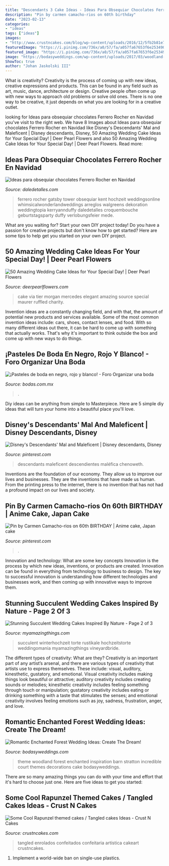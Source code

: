 ```yaml
---
title: "Descendants 3 Cake Ideas - Ideas Para Obsequiar Chocolates Ferrero Rocher En Navidad"
description: "Pin by carmen camacho-rios on 60th birthday"
date: "2023-02-13"
categories:
- "ideas"
tags: ["ideas"]
images:
- "http://www.crustncakes.com/blog/wp-content/uploads/2016/12/5fb2b81e7194b0770d6c47e7ddeb3091.jpg"
featuredImage: "https://i.pinimg.com/736x/a0/57/fa/a057fa67653f6e25349008336bf88fcd.jpg"
featured_image: "https://i.pinimg.com/736x/a0/57/fa/a057fa67653f6e25349008336bf88fcd.jpg"
image: "https://bodasyweddings.com/wp-content/uploads/2017/03/woodland-wedding-theme-inspiration.jpg"
ShowToc: true
author: "Johan Jaskolski III"
---
```



What is creativity?
Creativity is the process of coming up with new ideas, creative expressions and products. This can be found in any field such as art, music, dance, architecture or design. Creative people often come up with new ways to approach old problems or solve old ones. There is no one way to be creative, it just depends on what you are looking for in a creative outlet.

	

		
looking for Ideas para obsequiar chocolates Ferrero Rocher en Navidad you've visit to the right web. We have 8 Images about Ideas para obsequiar chocolates Ferrero Rocher en Navidad like Disney&#039;s Descendants&#039; Mal and Maleficent | Disney descendants, Disney, 50 Amazing Wedding Cake Ideas for Your Special Day! | Deer Pearl Flowers and also 50 Amazing Wedding Cake Ideas for Your Special Day! | Deer Pearl Flowers. Read more:
		
    
## Ideas Para Obsequiar Chocolates Ferrero Rocher En Navidad

<img loading=lazy src="http://i0.wp.com/www.daledetalles.com/wp-content/uploads/2016/08/arreglos-con-chocolates-ferrero16.jpg" onerror="this.onerror=null;this.src='https://tse1.mm.bing.net/th?id=OIP.jUuN3MSygirms4Pnf_kgiwHaLH&amp;pid=15.1';" alt="Ideas para obsequiar chocolates Ferrero Rocher en Navidad">

_Source: daledetalles.com_

>ferrero rocher gatsby tower obsequiar kent hochzeit weddingsonline whimsicalwonderlandweddings arreglos walgreens dekoration weddingtopia kerryannduffy daledetalles croquembouche geburtstagsparty duffy verlobungsfeier mede. 

	

What are you waiting for? Start your own DIY project today!
Do you have a passion for creative projects but don't know how to get started? Here are some tips to help get you started on your own DIY project.

    
## 50 Amazing Wedding Cake Ideas For Your Special Day! | Deer Pearl Flowers

<img loading=lazy src="http://www.deerpearlflowers.com/wp-content/uploads/2017/03/Elegant-three-tier-white-textured-wedding-cake-via-Mercedes-Morgan-Photography.jpg" onerror="this.onerror=null;this.src='https://tse2.mm.bing.net/th?id=OIP.Cgf0PYFRv6K_0bkrG03c-AHaMA&amp;pid=15.1';" alt="50 Amazing Wedding Cake Ideas for Your Special Day! | Deer Pearl Flowers">

_Source: deerpearlflowers.com_

>cake via tier morgan mercedes elegant amazing source special maurer ruffled charity. 

	

Invention ideas are a constantly changing field, and with that, the amount of potential new products and services available. Some of the most common invention ideas include: cars, shoes, contact lenses, and food. With so many different ideas out there, it can be hard to come up with something that actually works. That's why it's important to think outside the box and come up with new ways to do things.

    
## ¡Pasteles De Boda En Negro, Rojo Y Blanco! - Foro Organizar Una Boda

<img loading=lazy src="https://cdn0.bodas.com.mx/usr/2/2/1/8/cfb_626532.jpg" onerror="this.onerror=null;this.src='https://tse1.mm.bing.net/th?id=OIP._6OqL6mQz8HIonJbuWFgdgAAAA&amp;pid=15.1';" alt="¡Pasteles de boda en negro, rojo y blanco! - Foro Organizar una boda">

_Source: bodas.com.mx_

>. 

	

Diy ideas can be anything from simple to Masterpiece. Here are 5 simple diy ideas that will turn your home into a beautiful place you'll love.

    
## Disney&#039;s Descendants&#039; Mal And Maleficent | Disney Descendants, Disney

<img loading=lazy src="https://i.pinimg.com/736x/44/0c/f0/440cf00e6ffe1703696b808c03c4aeba.jpg" onerror="this.onerror=null;this.src='https://tse3.mm.bing.net/th?id=OIP.0_cPo28tP73RIT1BCsCA9AAAAA&amp;pid=15.1';" alt="Disney&#039;s Descendants&#039; Mal and Maleficent | Disney descendants, Disney">

_Source: pinterest.com_

>descendants maleficent descendientes maléfica chenoweth. 

	

Inventions are the foundation of our economy. They allow us to improve our lives and businesses. They are the inventions that have made us human. From the printing press to the internet, there is no invention that has not had a profound impact on our lives and society.

    
## Pin By Carmen Camacho-rios On 60th BIRTHDAY | Anime Cake, Japan Cake

<img loading=lazy src="https://i.pinimg.com/736x/a0/57/fa/a057fa67653f6e25349008336bf88fcd.jpg" onerror="this.onerror=null;this.src='https://tse4.mm.bing.net/th?id=OIP.vJPVp6PA55vw9p-pKwq6RwHaPO&amp;pid=15.1';" alt="Pin by Carmen Camacho-rios on 60th BIRTHDAY | Anime cake, Japan cake">

_Source: pinterest.com_

>. 

	

Innovation and technology: What are some key concepts
Innovation is the process by which new ideas, inventions, or products are created. Innovation can be found in everything from technology to business to design. The key to successful innovation is understanding how different technologies and businesses work, and then coming up with innovative ways to improve them.

    
## Stunning Succulent Wedding Cakes Inspired By Nature - Page 2 Of 3

<img loading=lazy src="https://myamazingthings.com/wp-content/uploads/2018/06/succulent-wedding-cake-10--920x1378.jpg" onerror="this.onerror=null;this.src='https://tse3.mm.bing.net/th?id=OIP.0l-bm6Js0wK958DNve5_OgHaLF&amp;pid=15.1';" alt="Stunning Succulent Wedding Cakes Inspired By Nature - Page 2 of 3">

_Source: myamazingthings.com_

>succulent winterhochzeit torte rustikale hochzeitstorte weddingomania myamazingthings vineyardbride. 

	

The different types of creativity: What are they?
Creativity is an important part of any artist’s arsenal, and there are various types of creativity that artists use to express themselves. These include: visual, auditory, kinesthetic, gustatory, and emotional. Visual creativity includes making things look beautiful or attractive; auditory creativity includes creating sounds or melodies; kinesthetic creativity includes feeling something through touch or manipulation; gustatory creativity includes eating or drinking something with a taste that stimulates the senses; and emotional creativity involves feeling emotions such as joy, sadness, frustration, anger, and love.

    
## Romantic Enchanted Forest Wedding Ideas: Create The Dream!

<img loading=lazy src="https://bodasyweddings.com/wp-content/uploads/2017/03/woodland-wedding-theme-inspiration.jpg" onerror="this.onerror=null;this.src='https://tse4.mm.bing.net/th?id=OIP.eWiPIIvvtKjWYz3t96OhdgHaRF&amp;pid=15.1';" alt="Romantic Enchanted Forest Wedding Ideas: Create The Dream!">

_Source: bodasyweddings.com_

>theme woodland forest enchanted inspiration barn stratton incredible court themes decorations cake bodasyweddings. 

	

There are so many amazing things you can do with your time and effort that it's hard to choose just one. Here are five ideas to get you started: 

    
## Some Cool Rapunzel Themed Cakes / Tangled Cakes Ideas - Crust N Cakes

<img loading=lazy src="http://www.crustncakes.com/blog/wp-content/uploads/2016/12/5fb2b81e7194b0770d6c47e7ddeb3091.jpg" onerror="this.onerror=null;this.src='https://tse4.mm.bing.net/th?id=OIP.pwE0yphLVsdF6EKB3SzsMwHaJ4&amp;pid=15.1';" alt="Some Cool Rapunzel themed cakes / Tangled cakes Ideas - Crust N Cakes">

_Source: crustncakes.com_

>tangled enrolados confeitados confeitaria artística cakeart crustncakes. 

	

1. Implement a world-wide ban on single-use plastics.

